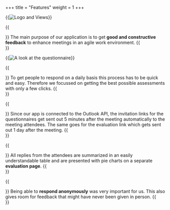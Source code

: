 +++
title = "Features"
weight = 1
+++

{{<image src="features_views.png" alt="Logo and Views" caption="">}}

{{<section title="Feedback">}}
The main purpose of our application is to get **good and constructive feedback** to enhance meetings in an agile work environment.
{{</section>}}

{{<image src="features_questionnaire.png" alt="A look at the questionnaire" caption="A look at the questionnaire">}}

{{<section title="Fast and easy">}}
To get people to respond on a daily basis this process has to be quick and easy. Therefore we focussed on getting the best possible assessments with only a few clicks.
{{</section>}}

{{<section title="Automation">}}
Since our app is connected to the Outlook API, the invitation links for the questionnaires get sent out 5 minutes after the meeting automatically to the meeting attendees. The same goes for the evaluation link which gets sent out 1 day after the meeting.
{{</section>}}

{{<section title="Evaluation">}}
All replies from the attendees are summarized in an easily understandable table and are presented with pie charts on a separate **evaluation page**.
{{</section>}}

{{<section title="Privacy">}}
Being able to **respond anonymously** was very important for us. This also gives room for feedback that might have never been given in person.
{{</section>}}